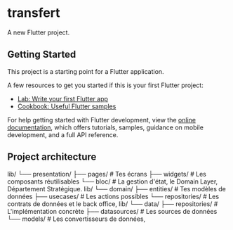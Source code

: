 # transfert

A new Flutter project.

## Getting Started

This project is a starting point for a Flutter application.

A few resources to get you started if this is your first Flutter project:

- [Lab: Write your first Flutter app](https://docs.flutter.dev/get-started/codelab)
- [Cookbook: Useful Flutter samples](https://docs.flutter.dev/cookbook)

For help getting started with Flutter development, view the
[online documentation](https://docs.flutter.dev/), which offers tutorials,
samples, guidance on mobile development, and a full API reference.

## Project architecture

lib/
└── presentation/
    ├── pages/           # Tes écrans
    ├── widgets/         # Les composants réutilisables
    └── bloc/           # La gestion d'état, le Domain Layer, Département Stratégique. lib/
└── domain/
    ├── entities/       # Tes modèles de données
    ├── usecases/       # Les actions possibles
    └── repositories/   # Les contrats de données et le back office, lib/
└── data/
    ├── repositories/   # L'implémentation concrète
    ├── datasources/    # Les sources de données
    └── models/         # Les convertisseurs de données,
